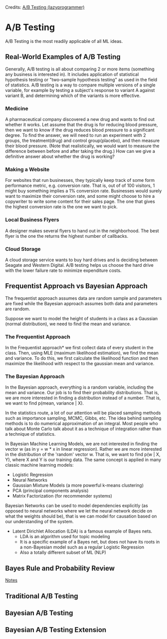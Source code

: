 Credits: [A/B Testing (lazyprogrammer)](https://github.com/lazyprogrammer/machine_learning_examples/tree/master/ab_testing)

# A/B Testing
A/B Testing is the most readily applicable of all ML ideas.

## Real-World Examples of A/B Testing
Generally, A/B testing is all about comparing 2 or more items (something any business is interested in). It includes application of statistical hypothesis testing or "two-sample hypothesis testing" as used in the field of statistics. A/B testing is a way to compare multiple versions of a single variable, for example by testing a subject's response to variant A against variant B, and determining which of the variants is more effective.

### Medicine
A pharmaceutical company discovered a new drug and wants to find out whether it works. Let assume that the drug is for reducing blood pressure, then we want to know if the drug reduces blood pressure to a significant degree. To find the answer, we will need to run an experiment with 2 groups, the treatment(drug) and control group(placebo), and then measure their blood pressure. (Note that realistically, we would want to measure the difference between before and after taking the drug.) How can we give a definitive answer about whether the drug is working?

### Making a Website
For websites that run businesses, they typically keep track of some form performance metric, e.g. conversion rate. That is, out of of 100 visitors, 1 might buy something implies a 1% conversion rate. Businesses would surely want to maximize their conversion rate, and some might choose to hire a copywriter to write some content for their sales page. The one that gives the highest conversion rate is the one we want to pick.

### Local Business Flyers
A designer makes several flyers to hand out in the neighborhood. The best flyer is the one the returns the highest number of callbacks.

### Cloud Storage
A cloud storage service wants to buy hard drives and is deciding between Seagate and Western Digital. A/B testing helps us choose the hard drive with the lower failure rate to minimize expenditure costs.

## Frequentist Approach vs Bayesian Approach
The frequentist approach assumes data are random sample and parameters are fixed while the Bayesian approach assumes both data and parameters are random.

Suppose we want to model the height of students in a class as a Gaussian (normal distribution), we need to find the mean and variance.

### The Frequentist Approach
In the Frequentist approach* we first collect data of every student in the class. Then, using MLE (maximum likelihood estimation), we find the mean and variance. To do this, we first calculate the likelihood function and then maximize the likelihood with respect to the gaussian mean and variance.

### The Bayesian Approach
In the Bayesian approach, everything is a random variable, including the mean and variance. Our job is to find their probability distributions. That is, we are more interested in finding a distribution instead of a number. That is, we want to find p(mean, variance | X).

In the statistics route, a lot of our attention will be placed sampling methods such as importance sampling, MCMC, Gibbs, etc. The idea behind sampling methods is to do numerical approximation of an integral. Most people who talk about Monte Carlo talk about it as a technique of integration rather than a technique of statistics.

In Bayesian Machine Learning Models, we are not interested in finding the vector w (as in y = w * x in linear regression). Rather we are more interested in the distribution of the 'random' vector w. That is, we want to find p(w | X, Y), where X and Y is our training data. The same concept is applied in many classic machine learning models:
* Logistic Regression
* Neural Networks
* Gaussian Mixture Models (a more powerful k-means clustering)
* PCA (principal components analysis)
* Matrix Factorization (for recommender systems)

Bayesian Networks can be used to model dependencies explicitly (as opposed to neural networks where we let the neural network decide on what the weights should be), that is we can model for causation based on our understanding of the system. 
* Latent Dirichlet Allocation (LDA) is a famous example of Bayes nets.
	* LDA is an algorithm used for topic modeling
	* It is a specific example of a Bayes net, but does not have its roots in a non-Bayesian model such as a regular Logistic Regression
	* Also a totally different subset of ML (NLP)

## Bayes Rule and Probability Review
[Notes](https://github.com/hangwl/DataScience/blob/master/Bayesian%20ML/Probability%20and%20Bayes%20Review.pdf)
## Traditional A/B Testing

## Bayesian A/B Testing

## Bayesian A/B Testing Extension
